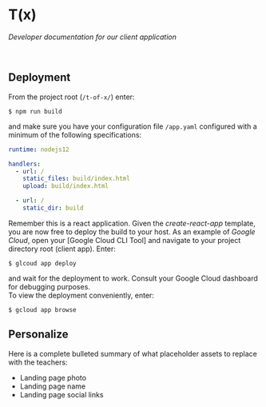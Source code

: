 # T(x)
*Developer documentation for our client application*

<br />

## Deployment

From the project root (`/t-of-x/`) enter:
```
$ npm run build
```
and make sure you have your configuration file `/app.yaml` configured with a minimum of the following specifications:
```yaml
runtime: nodejs12

handlers:
  - url: /
    static_files: build/index.html
    upload: build/index.html

  - url: /
    static_dir: build
```
Remember this is a react application. Given the *create-react-app* template, you are now free to deploy the build to your host. As an example of *Google Cloud*, open your [Google Cloud CLI Tool] and navigate to your project directory root (client app). Enter:
```
$ glcoud app deploy
```
and wait for the deployment to work. Consult your Google Cloud dashboard for debugging purposes. \
To view the deployment conveniently, enter:
```
$ gcloud app browse
```

## Personalize

Here is a complete bulleted summary of what placeholder assets to replace with the teachers:

- Landing page photo
- Landing page name
- Landing page social links